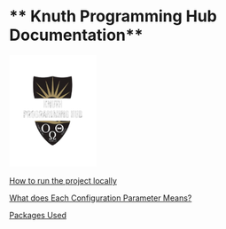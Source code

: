 # ** Knuth Programming Hub Documentation**

<img title="" src="./GUI_Resources/KnuthLogo.png" alt="KnuthLogo.png" data-align="center" width="157">

[How to run the project locally](RunningLocally.md)

[What does Each Configuration Parameter Means?](./ConfigurationParameter.md)

[Packages Used](./PackagesUsed.md)


